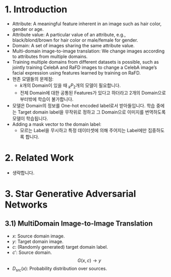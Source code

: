 # 1. Introduction
- Attribute: A meaningful feature inherent in an image such as hair color, gender or age.
- Attribute value: A particular value of an attribute, e.g., black/blond/brown for hair color or male/female for gender.
- Domain: A set of images sharing the same attribute value.
- Multi-domain image-to-image translation: We change images according to attributes from multiple domains.
- Training multiple domains from different datasets is possible, such as jointly training CelebA and RaFD images to change a CelebA image’s facial expression using features learned by training on RaFD.
- 현존 모델들의 문제점:
    - $k$개의 Domain이 있을 때 $_{k}P_{2}$개의 모델이 필요합니다.
    - 전체 Domain에 대한 공통된 Features가 있다고 하더라고 2개의 Domain으로부터밖에 학습이 불가합니다.
- 모델은 Domain의 정보를 One-hot encoded label로서 받아들입니다. 학습 중에는 Target domain label을 무작위로 정하고 그 Domain으로 이미지를 번역하도록 모델이 학습됩니다.
- Adding a mask vector to the domain label:
    - 모르는 Label을 무시하고 특정 데이터셋에 의해 주어지는 Label에만 집중하도록 합니다.

# 2. Related Work
- 생략합니다.

# 3. Star Generative Adversarial Networks
## 3.1) MultiDomain Image-to-Image Translation
- $x$: Source domain image.
- $y$: Target domain image.
- $c$: (Randomly generated) target domain label.
- $c'$: Source domain.
$$G(x, c) \rightarrow y$$
- $D_{\text{src}}(x)$: Probability distribution over sources.